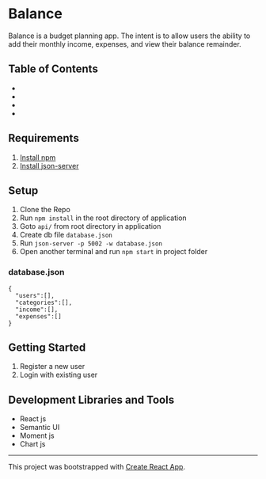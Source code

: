 # Balance
Balance is a budget planning app. The intent is to allow users the ability to add their monthly income, expenses, and view their balance remainder.

## Table of Contents
*
*
*
*

## Requirements
1. [Install npm](https://www.npmjs.com/get-npm)
2. [Install json-server](https://www.npmjs.com/package/json-server)

## Setup
1. Clone the Repo
1. Run `npm install` in the root directory of application
2. Goto  `api/` from root directory in application
3. Create db file `database.json`
4. Run `json-server -p 5002 -w database.json`
5. Open another terminal and run `npm start` in project folder

### database.json
```
{
  "users":[],
  "categories":[],
  "income":[],
  "expenses":[]
}
```

## Getting Started
1. Register a new user
1. Login with existing user

## Development Libraries and Tools
* React js
* Semantic UI
* Moment js
* Chart js


--------------

This project was bootstrapped with [Create React App](https://github.com/facebook/create-react-app).

